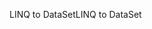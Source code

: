 <span data-ttu-id="e3d0a-101">LINQ to DataSet</span><span class="sxs-lookup"><span data-stu-id="e3d0a-101">LINQ to DataSet</span></span>